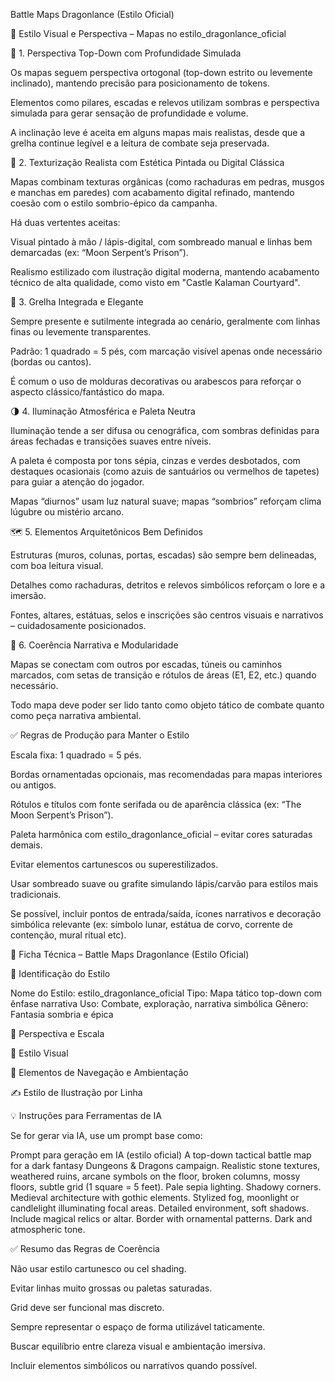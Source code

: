 Battle Maps Dragonlance (Estilo Oficial)

🎯 Estilo Visual e Perspectiva – Mapas no estilo_dragonlance_oficial

🧭 1. Perspectiva Top-Down com Profundidade Simulada

Os mapas seguem perspectiva ortogonal (top-down estrito ou levemente inclinado), mantendo precisão para posicionamento de tokens.

Elementos como pilares, escadas e relevos utilizam sombras e perspectiva simulada para gerar sensação de profundidade e volume.

A inclinação leve é aceita em alguns mapas mais realistas, desde que a grelha continue legível e a leitura de combate seja preservada.

🧱 2. Texturização Realista com Estética Pintada ou Digital Clássica

Mapas combinam texturas orgânicas (como rachaduras em pedras, musgos e manchas em paredes) com acabamento digital refinado, mantendo coesão com o estilo sombrio-épico da campanha.

Há duas vertentes aceitas:

Visual pintado à mão / lápis-digital, com sombreado manual e linhas bem demarcadas (ex: “Moon Serpent’s Prison”).

Realismo estilizado com ilustração digital moderna, mantendo acabamento técnico de alta qualidade, como visto em "Castle Kalaman Courtyard".

📐 3. Grelha Integrada e Elegante

Sempre presente e sutilmente integrada ao cenário, geralmente com linhas finas ou levemente transparentes.

Padrão: 1 quadrado = 5 pés, com marcação visível apenas onde necessário (bordas ou cantos).

É comum o uso de molduras decorativas ou arabescos para reforçar o aspecto clássico/fantástico do mapa.

🌗 4. Iluminação Atmosférica e Paleta Neutra

Iluminação tende a ser difusa ou cenográfica, com sombras definidas para áreas fechadas e transições suaves entre níveis.

A paleta é composta por tons sépia, cinzas e verdes desbotados, com destaques ocasionais (como azuis de santuários ou vermelhos de tapetes) para guiar a atenção do jogador.

Mapas “diurnos” usam luz natural suave; mapas “sombrios” reforçam clima lúgubre ou mistério arcano.

🗺️ 5. Elementos Arquitetônicos Bem Definidos

Estruturas (muros, colunas, portas, escadas) são sempre bem delineadas, com boa leitura visual.

Detalhes como rachaduras, detritos e relevos simbólicos reforçam o lore e a imersão.

Fontes, altares, estátuas, selos e inscrições são centros visuais e narrativos – cuidadosamente posicionados.

📖 6. Coerência Narrativa e Modularidade

Mapas se conectam com outros por escadas, túneis ou caminhos marcados, com setas de transição e rótulos de áreas (E1, E2, etc.) quando necessário.

Todo mapa deve poder ser lido tanto como objeto tático de combate quanto como peça narrativa ambiental.

✅ Regras de Produção para Manter o Estilo

Escala fixa: 1 quadrado = 5 pés.

Bordas ornamentadas opcionais, mas recomendadas para mapas interiores ou antigos.

Rótulos e títulos com fonte serifada ou de aparência clássica (ex: “The Moon Serpent’s Prison”).

Paleta harmônica com estilo_dragonlance_oficial – evitar cores saturadas demais.

Evitar elementos cartunescos ou superestilizados.

Usar sombreado suave ou grafite simulando lápis/carvão para estilos mais tradicionais.

Se possível, incluir pontos de entrada/saída, ícones narrativos e decoração simbólica relevante (ex: símbolo lunar, estátua de corvo, corrente de contenção, mural ritual etc).

🧾 Ficha Técnica – Battle Maps Dragonlance (Estilo Oficial)

📌 Identificação do Estilo

Nome do Estilo: estilo_dragonlance_oficial
 Tipo: Mapa tático top-down com ênfase narrativa
 Uso: Combate, exploração, narrativa simbólica
 Gênero: Fantasia sombria e épica

🧱 Perspectiva e Escala

🎨 Estilo Visual

🧭 Elementos de Navegação e Ambientação

✍️ Estilo de Ilustração por Linha

💡 Instruções para Ferramentas de IA

Se for gerar via IA, use um prompt base como:

Prompt para geração em IA (estilo oficial)
 A top-down tactical battle map for a dark fantasy Dungeons & Dragons campaign. Realistic stone textures, weathered ruins, arcane symbols on the floor, broken columns, mossy floors, subtle grid (1 square = 5 feet). Pale sepia lighting. Shadowy corners. Medieval architecture with gothic elements. Stylized fog, moonlight or candlelight illuminating focal areas. Detailed environment, soft shadows. Include magical relics or altar. Border with ornamental patterns. Dark and atmospheric tone.

✅ Resumo das Regras de Coerência

Não usar estilo cartunesco ou cel shading.

Evitar linhas muito grossas ou paletas saturadas.

Grid deve ser funcional mas discreto.

Sempre representar o espaço de forma utilizável taticamente.

Buscar equilíbrio entre clareza visual e ambientação imersiva.

Incluir elementos simbólicos ou narrativos quando possível.

